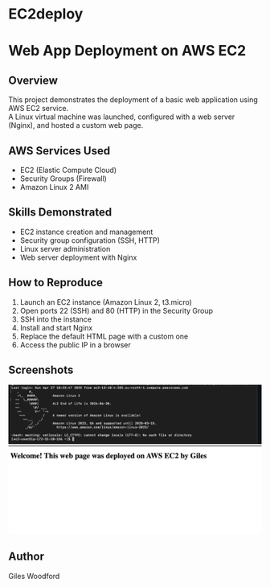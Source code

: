 # EC2deploy
# Web App Deployment on AWS EC2

## Overview
This project demonstrates the deployment of a basic web application using AWS EC2 service.  
A Linux virtual machine was launched, configured with a web server (Nginx), and hosted a custom web page.

## AWS Services Used
- EC2 (Elastic Compute Cloud)
- Security Groups (Firewall)
- Amazon Linux 2 AMI

## Skills Demonstrated
- EC2 instance creation and management
- Security group configuration (SSH, HTTP)
- Linux server administration
- Web server deployment with Nginx

## How to Reproduce
1. Launch an EC2 instance (Amazon Linux 2, t3.micro)
2. Open ports 22 (SSH) and 80 (HTTP) in the Security Group
3. SSH into the instance
4. Install and start Nginx
5. Replace the default HTML page with a custom one
6. Access the public IP in a browser

## Screenshots
![EC2 Instance Running](screenshots/EC2running.png)
![Web Page Hosted](screenshots/EC2Live.png)

## Author
Giles Woodford
